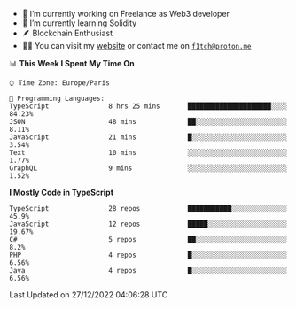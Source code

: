 - 🔭 I’m currently working on Freelance as Web3 developer
- 🌱 I’m currently learning Solidity
- 🪶 Blockchain Enthusiast
- 👨‍💻 You can visit my [website](https://f1tch.xyz) or contact me on [`f1tch@proton.me`](mailto:f1tch@proton.me)

<!--START_SECTION:waka-->
📊 **This Week I Spent My Time On** 

```text
⌚︎ Time Zone: Europe/Paris

💬 Programming Languages: 
TypeScript               8 hrs 25 mins       █████████████████████░░░░   84.23% 
JSON                     48 mins             ██░░░░░░░░░░░░░░░░░░░░░░░   8.11% 
JavaScript               21 mins             █░░░░░░░░░░░░░░░░░░░░░░░░   3.54% 
Text                     10 mins             ░░░░░░░░░░░░░░░░░░░░░░░░░   1.77% 
GraphQL                  9 mins              ░░░░░░░░░░░░░░░░░░░░░░░░░   1.52%

```

**I Mostly Code in TypeScript** 

```text
TypeScript               28 repos            ███████████░░░░░░░░░░░░░░   45.9% 
JavaScript               12 repos            █████░░░░░░░░░░░░░░░░░░░░   19.67% 
C#                       5 repos             ██░░░░░░░░░░░░░░░░░░░░░░░   8.2% 
PHP                      4 repos             █░░░░░░░░░░░░░░░░░░░░░░░░   6.56% 
Java                     4 repos             █░░░░░░░░░░░░░░░░░░░░░░░░   6.56%

```



 Last Updated on 27/12/2022 04:06:28 UTC
<!--END_SECTION:waka-->
